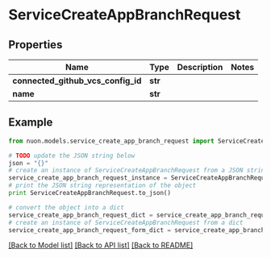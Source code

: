 # ServiceCreateAppBranchRequest


## Properties

Name | Type | Description | Notes
------------ | ------------- | ------------- | -------------
**connected_github_vcs_config_id** | **str** |  | 
**name** | **str** |  | 

## Example

```python
from nuon.models.service_create_app_branch_request import ServiceCreateAppBranchRequest

# TODO update the JSON string below
json = "{}"
# create an instance of ServiceCreateAppBranchRequest from a JSON string
service_create_app_branch_request_instance = ServiceCreateAppBranchRequest.from_json(json)
# print the JSON string representation of the object
print ServiceCreateAppBranchRequest.to_json()

# convert the object into a dict
service_create_app_branch_request_dict = service_create_app_branch_request_instance.to_dict()
# create an instance of ServiceCreateAppBranchRequest from a dict
service_create_app_branch_request_form_dict = service_create_app_branch_request.from_dict(service_create_app_branch_request_dict)
```
[[Back to Model list]](../README.md#documentation-for-models) [[Back to API list]](../README.md#documentation-for-api-endpoints) [[Back to README]](../README.md)


